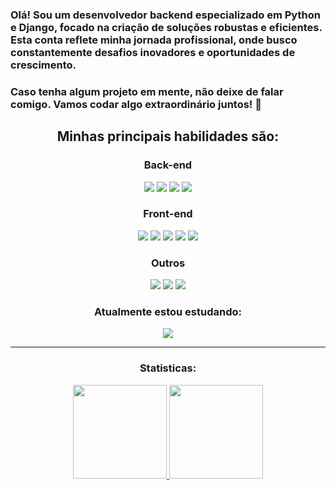 

   
### Olá! Sou um desenvolvedor backend especializado em Python e Django, focado na criação de soluções robustas e eficientes. Esta conta reflete minha jornada profissional, onde busco constantemente desafios inovadores e oportunidades de crescimento.
### Caso tenha algum projeto em mente, não deixe de falar comigo. Vamos codar algo extraordinário juntos! 🚀

<div align="center">
   
   ## Minhas principais habilidades são:
   
   ### Back-end
   
   <div>  
      <img src="https://img.shields.io/badge/Python-FFD43B?style=for-the-badge&logo=python&logoColor=blue" />
      <img src="https://img.shields.io/badge/Django-092E20?style=for-the-badge&logo=django&logoColor=green" />
      <img src="https://img.shields.io/badge/PostgreSQL-316192?style=for-the-badge&logo=postgresql&logoColor=white" />
      <img src="https://img.shields.io/badge/django%20rest-ff1709?style=for-the-badge&logo=django&logoColor=white" />
   </div>
   
   ### Front-end
   
   <div>
      <img src="https://img.shields.io/badge/HTML5-E34F26?style=for-the-badge&logo=html5&logoColor=white" />
      <img src="https://img.shields.io/badge/CSS3-1572B6?style=for-the-badge&logo=css3&logoColor=white" />
      <img src="https://img.shields.io/badge/JavaScript-323330?style=for-the-badge&logo=javascript&logoColor=F7DF1E" />
      <img src="https://img.shields.io/badge/React-20232A?style=for-the-badge&logo=react&logoColor=61DAFB" />
      <img src="https://img.shields.io/badge/Next-black?style=for-the-badge&logo=next.js&logoColor=white" />
   </div>
   
   ### Outros
   
   <div>
      <img src="https://img.shields.io/badge/Linux-FCC624?style=for-the-badge&logo=linux&logoColor=black" />
      <img src="https://img.shields.io/badge/Docker-2CA5E0?style=for-the-badge&logo=docker&logoColor=white" />
      <img src="https://img.shields.io/badge/vercel-%23000000.svg?style=for-the-badge&logo=vercel&logoColor=white" />
   </div>
   
   ### Atualmente estou estudando:
   
   <div>
      <img src="https://img.shields.io/badge/node.js-6DA55F?style=for-the-badge&logo=node.js&logoColor=white" />
   </div>
   
---

   <div>
     <h3> Statisticas: </h3>
     <a href="https://github.com/plotzZzky">
     <img height="150em" src="https://github-readme-stats.vercel.app/api/top-langs/?username=plotzZzky&layout=compact&langs_count=7&theme=dracula"/>
     <img height="150em" src="https://github-readme-stats.vercel.app/api?username=plotzZzky&show_icons=true&theme=dracula&include_all_commits=true&count_private=true"/>
   </div>
   
</div>
